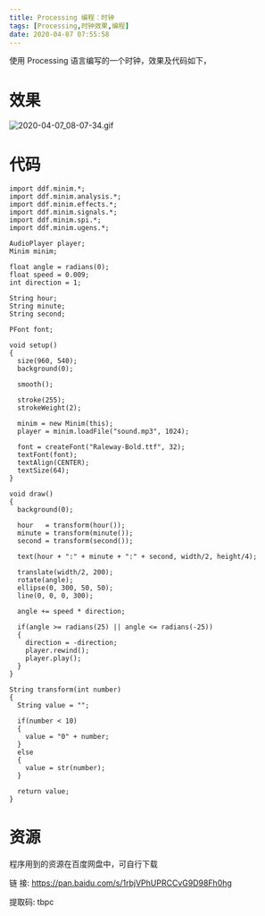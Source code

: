 ```yaml
---
title: Processing 编程：时钟
tags: [Processing,时钟效果,编程]
date: 2020-04-07 07:55:58
---
```


使用 Processing 语言编写的一个时钟，效果及代码如下，

# 效果

![2020-04-07_08-07-34.gif](https://i.loli.net/2020/04/07/2Kt8gIqVdQ4ZsLG.gif)

# 代码

```processing
import ddf.minim.*;
import ddf.minim.analysis.*;
import ddf.minim.effects.*;
import ddf.minim.signals.*;
import ddf.minim.spi.*;
import ddf.minim.ugens.*;

AudioPlayer player;
Minim minim;

float angle = radians(0);
float speed = 0.009;
int direction = 1;

String hour;
String minute;
String second;

PFont font;

void setup()
{
  size(960, 540);
  background(0);

  smooth();
  
  stroke(255);
  strokeWeight(2);
  
  minim = new Minim(this);
  player = minim.loadFile("sound.mp3", 1024);
  
  font = createFont("Raleway-Bold.ttf", 32);
  textFont(font);
  textAlign(CENTER);
  textSize(64);
}

void draw()
{
  background(0);
  
  hour   = transform(hour());
  minute = transform(minute());
  second = transform(second());
  
  text(hour + ":" + minute + ":" + second, width/2, height/4);
  
  translate(width/2, 200);
  rotate(angle);
  ellipse(0, 300, 50, 50);
  line(0, 0, 0, 300);
  
  angle += speed * direction;
  
  if(angle >= radians(25) || angle <= radians(-25))
  {
    direction = -direction;
    player.rewind();
    player.play();
  }
}

String transform(int number)
{
  String value = "";
  
  if(number < 10)
  {
    value = "0" + number;
  }
  else
  {
    value = str(number);
  }
  
  return value;
}
```

# 资源

程序用到的资源在百度网盘中，可自行下载

链   接: https://pan.baidu.com/s/1rbjVPhUPRCCvG9D98Fh0hg

提取码: tbpc

